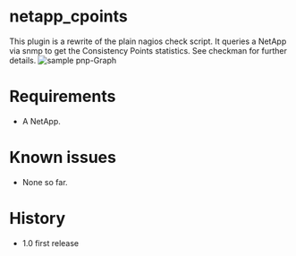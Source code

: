 # netapp_cpoints
This plugin is a rewrite of the plain nagios check script. It queries 
a NetApp via snmp to get the Consistency Points statistics. See checkman 
for further details.
![sample pnp-Graph](https://github.com/seppovic/check_mk-plugins/blob/master/netapp_cpoints/pnp-templates/sample.png)

# Requirements
* A NetApp.

# Known issues
* None so far.

# History
* 1.0 first release
